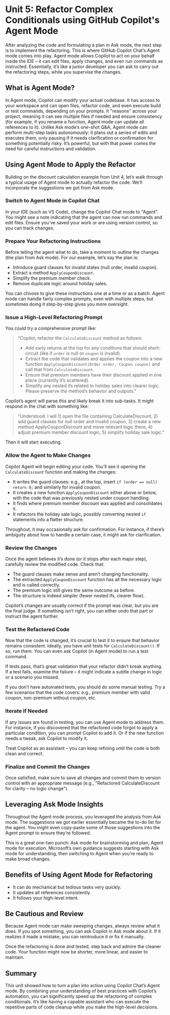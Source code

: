 # Unit 5: Refactor Complex Conditionals using GitHub Copilot's Agent Mode

After analyzing the code and formulating a plan in Ask mode, the next step is to implement the refactoring. This is where GitHub Copilot Chat’s Agent mode comes into play. Agent mode allows Copilot to act on your behalf inside the IDE – it can edit files, apply changes, and even run commands as instructed. Essentially, it’s like a junior developer you can ask to carry out the refactoring steps, while you supervise the changes.

## What is Agent Mode?

In Agent mode, Copilot can modify your actual codebase. It has access to your workspace and can open files, refactor code, and even execute build or test commands, depending on your prompts. It "reasons" across your project, meaning it can see multiple files if needed and ensure consistency (for example, if you rename a function, Agent mode can update all references to it). Unlike Ask mode’s one-shot Q&A, Agent mode can perform multi-step tasks autonomously: it plans out a series of edits and executes them, only pausing if it needs clarification or confirmation for something potentially risky. It’s powerful, but with that power comes the need for careful instructions and validation.

## Using Agent Mode to Apply the Refactor

Building on the discount calculation example from Unit 4, let’s walk through a typical usage of Agent mode to actually refactor the code. We’ll incorporate the suggestions we got from Ask mode.

### Switch to Agent Mode in Copilot Chat

In your IDE (such as VS Code), change the Copilot Chat mode to "Agent". You might see a note indicating that the agent can now run commands and edit files. Ensure you’ve saved your work or are using version control, so you can track changes.

### Prepare Your Refactoring Instructions

Before telling the agent what to do, take a moment to outline the changes (the plan from Ask mode). For our example, let’s say the plan is:

- Introduce guard clauses for invalid states (null order, invalid coupon).
- Extract a method `ApplyCouponDiscount`.
- Simplify the premium member check.
- Remove duplicate logic around holiday sales.

You can choose to give these instructions one at a time or as a batch. Agent mode can handle fairly complex prompts, even with multiple steps, but sometimes doing it step-by-step gives you more oversight.

### Issue a High-Level Refactoring Prompt

You could try a comprehensive prompt like:

> "Copilot, refactor the `CalculateDiscount` method as follows:  
> - Add early returns at the top for any conditions that should short-circuit (like if `order` is null or `coupon` is invalid).  
> - Extract the code that validates and applies the coupon into a new function `ApplyCouponDiscount(Order order, Coupon coupon)` and call that from `CalculateDiscount`.  
> - Ensure that premium members have their discount applied in one place (currently it’s scattered).  
> - Simplify any nested ifs related to holiday sales into clearer logic.  
> Please preserve the method’s behavior and outputs."

Copilot’s agent will parse this and likely break it into sub-tasks. It might respond in the chat with something like:  
> "Understood. I will 1) open the file containing CalculateDiscount, 2) add guard clauses for null order and invalid coupon, 3) create a new method ApplyCouponDiscount and move relevant logic there, 4) adjust premium member discount logic, 5) simplify holiday sale logic."

Then it will start executing.

### Allow the Agent to Make Changes

Copilot Agent will begin editing your code. You’ll see it opening the `CalculateDiscount` function and making the changes:

- It writes the guard clauses: e.g., at the top, insert `if (order == null) return 0;` and similarly for invalid coupon.
- It creates a new function `ApplyCouponDiscount` either above or below, with the code that was previously nested under coupon handling.
- It finds where premium member discount was applied and consolidates it.
- It refactors the holiday sale logic, possibly converting nested `if` statements into a flatter structure.

Throughout, it may occasionally ask for confirmation. For instance, if there’s ambiguity about how to handle a certain case, it might ask for clarification.

### Review the Changes

Once the agent believes it’s done (or it stops after each major step), carefully review the modified code. Check that:

- The guard clauses make sense and aren’t changing functionality.
- The extracted `ApplyCouponDiscount` function has all the necessary logic and is called correctly.
- The premium logic still gives the same outcome as before.
- The structure is indeed simpler (fewer nested ifs, clearer flow).

Copilot’s changes are usually correct if the prompt was clear, but you are the final judge. If something isn’t right, you can either undo that part or instruct the agent further.

### Test the Refactored Code

Now that the code is changed, it’s crucial to test it to ensure that behavior remains consistent. Ideally, you have unit tests for `CalculateDiscount()`. If so, run them. You can even ask Copilot (in Agent mode) to run a test command.

If tests pass, that’s great validation that your refactor didn’t break anything. If a test fails, examine the failure – it might indicate a subtle change in logic or a scenario you missed.

If you don’t have automated tests, you should do some manual testing. Try a few scenarios that the code covers: e.g., premium member with valid coupon, non-premium without coupon, etc.

### Iterate if Needed

If any issues are found in testing, you can use Agent mode to address them. For instance, if you discovered that the refactored code forgot to apply a particular condition, you can prompt Copilot to add it. Or if the new function needs a tweak, ask Copilot to modify it.

Treat Copilot as an assistant – you can keep refining until the code is both clean and correct.

### Finalize and Commit the Changes

Once satisfied, make sure to save all changes and commit them to version control with an appropriate message (e.g., "Refactored CalculateDiscount for clarity – no logic change").

## Leveraging Ask Mode Insights

Throughout the Agent mode process, you leveraged the analysis from Ask mode. The suggestions we got earlier essentially became the to-do list for the agent. You might even copy-paste some of those suggestions into the Agent prompt to ensure they’re followed.

This is a great one-two punch: Ask mode for brainstorming and plan, Agent mode for execution. Microsoft’s own guidance suggests starting with Ask mode for understanding, then switching to Agent when you’re ready to make broad changes.

## Benefits of Using Agent Mode for Refactoring

- It can do mechanical but tedious tasks very quickly.
- It updates all references consistently.
- It follows your high-level intent.

## Be Cautious and Review

Because Agent mode can make sweeping changes, always review what it does. If you spot something, you can ask Copilot in Ask mode about it. If it realizes it made a mistake, you can reintroduce it or fix it manually.

Once the refactoring is done and tested, step back and admire the cleaner code. Your function might now be shorter, more linear, and easier to maintain.

## Summary

This unit showed how to turn a plan into action using Copilot Chat’s Agent mode. By combining your understanding of best practices with Copilot’s automation, you can significantly speed up the refactoring of complex conditionals. It’s like having a capable assistant who can execute the repetitive parts of code cleanup while you make the high-level decisions.
